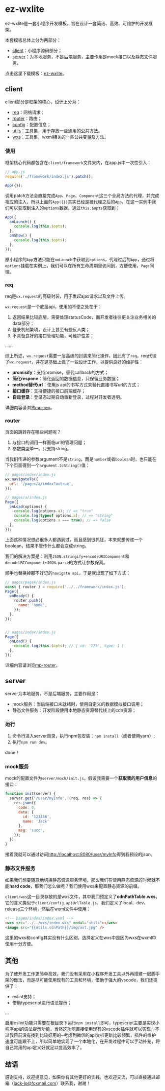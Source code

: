 # ez-wxlite

ez-wxlite是一套小程序开发模板，旨在设计一套简洁、高效、可维护的开发框架。

本套模板总体上分为两部分：

* [client](#client)：小程序源码部分；
* [server](#server)：为本地服务，不是后端服务，主要作用是mock接口以及静态文件服务。

点击这里下载模板：[ez-wxlite](https://github.com/wxlite-plus/ez-wxlite/releases)。

## client

client部分是框架的核心，设计上分为：

* [req](https://github.com/wxlite-plus/mp-req)：网络请求；
* [router](https://github.com/wxlite-plus/mp-router)：路由；
* [config](https://github.com/wxlite-plus/ez-wxlite/wiki/config)：配置信息；
* [utils](https://github.com/wxlite-plus/ez-wxlite/wiki/utils)：工具集，用于存放一些通用的公共方法。
* [wxs](https://github.com/wxlite-plus/ez-wxlite/wiki/wxs)：工具集，wxml相关的一些公共变量及方法。

### 使用

框架核心代码都包含在`client/framework`文件夹内，在app.js中一次性引入：

```javascript
// app.js
require('./framework/index.js').patch();

App({});
```

调用patch方法会直接完成`App`、`Page`、`Component`这三个全局方法的代理，并完成相应的注入，所以上面的`App({})`其实已经是被代理之后的`App`，在这一实例中我们可以获取到注入的`options`数据，通过`this.$opts`获取到：

```javascript
App({
  onLaunch() {
    console.log(this.$opts);
  },
  onShow() {
    console.log(this.$opts);
  },
});
```

原小程序的`App`方法只能在`onLaunch`中获取到`options`，代理过后的`App`，通过将`options`挂载在实例上，我们可以在所有生命周期里访问到，方便使用，`Page`同理。

### req

req是`wx.request`的高级封装，用于发起ajax请求以及文件上传。

`wx.request`是一个底层api，使用的不便之处在于：

1. 返回结果比较底层，需要处理statusCode，而开发者往往更关注业务相关的data部分；
2. 登录机制繁琐，设计上甚至有些反人类；
3. 不具备良好的接口管理功能，可维护性差；

……

综上所述，`wx.request`需要一层高级的封装来简化操作，因此有了`req`，req代理了`wx.request`，并在这基础上做了一些设计工作，以提供良好的维护性：

* **promisify**：支持promise，替代callback的方式；
* **简化respone**：简化返回的数据信息，只保留业务数据；
* **method替代url**：使用js api的书写方式来替代直接书写url的方式；
* **接口缓存**：支持便捷的接口前端缓存；
* **自动登录**：登录态过期自动重新登录，过程对开发者透明。

详细内容请浏览[mp-req](https://github.com/wxlite-plus/mp-req)。

### router

页面的跳转存在哪些问题呢？

1. 与接口的调用一样面临url的管理问题；
2. 参数类型单一，只支持string。

当我们传递的参数argument不是`string`，而是`number`或者`boolean`时，也只能在下个页面得到一个`argument.toString()`值：

```javascript
// pages/index/index.js
wx.navigateTo({
  url: '/pages/a/index?a=true',
});

// pages/a/index.js
Page({
  onLoad(options) {
    console.log(options.a); // => "true"
    console.log(typeof options.a); // => "string"
    console.log(options.a === true); // => false
  },
});
```

上面这种情况想必很多人都遇到过，而且感到很抓狂，本来就想传递一个boolean，结果不管传什么都会变成string。

我们的解决方案是：利用`JSON.stringify+encodeURIComponent`和`decodeURIComponent+JSON.parse`的方式让参数保真。

顺手也替换掉那不好记的`navigate api`，于是就出现了如下方式：

```javascript
// pages/pageA/index.js
const { router } = require('../../framework/index.js');
Page({
  onReady() {
    router.push({
      name: 'home',
    });
  },
});


// pages/index/index.js
Page({
  onLoad() {
    console.log(this.$opts); // { id: '123', type: 1 }
  },
});
```

详细内容请浏览[mp-router](https://github.com/wxlite-plus/mp-router)。

## server

server为本地服务，不是后端服务，主要作用是：

* mock服务：当后端接口未就绪时，使用自定义的数据模拟接口调用；
* 静态文件服务：开发阶段使用本地静态资源替代线上的cdn资源；

### 运行

1. 命令行进入server目录，执行npm包安装：`npm install`（或者使用yarn）;
2. 执行`npm run dev`。

done！

### mock服务

mock的配置文件为`server/mock/init.js`，假设我需要一个**获取我的用户信息**的接口：

```javascript
function init(server) {
  server.get('/user/myInfo', (req, res) => {
    res.json({
      code: 0,
      data: {
        id: '123456',
        name: 'Jack'
      },
      msg: 'succ',
    });
  });
}
```

接着我就可以通过访问[http://localhost:8080/user/myInfo](http://localhost:8080/user/myInfo)得到我预设的json。

### 静态文件服务

如果我们想要随意地切换静态资源服务环境，那么我们在使用静态资源的时候就不能**hard code**，那我们怎么做呢？我们使用wxs来配置静态资源的前缀。

`client/wxs`这一目录存放的是wxs文件，其中我们预定义了**cdnPathTable.wxs**，它的含义类似于`client/config.apiUrlTable.js`，我们定义了local、dev、release三个环境，然后在wxml文件中使用：

```html
<!-- pages/index/index.wxml -->
<wxs src="../../wxs/index.wxs" modal="utils"></wxs>
<image src="{{utils.cdnPath}}/img/avt.jpg" />
```

这里的wxs和config其实没有什么区别，选择定义在wxs中是因为wxs在wxml中使用十分方便。

## 其他

为了使开发工作更简单高效，我们没有采用在小程序开发工具以外再搭建一层脚手架的做法，而是尽可能使用现有的工具和环境，借助于强大的vscode，我们还提供了：

* eslint支持；
* 借助typescript进行语法提示；

...

启用eslint功能只需要在根目录下运行`npm install`即可，typescript主要是实现小程序api的语法提示功能，当然这功能直接使用现有的vscode插件就可以实现，不过我目前没有找到比较好用的~考虑到微信的api文档更新比较频繁，插件的维护速度可能跟不上，所以简单地实现了一个本地化，在开发过程中可以手动补充，将自己常用的api定义好就足以提高效率了。

## 结语

感谢支持，欢迎提意见，如果你有其他更好的实践，也欢迎交流，可以直接通过邮箱（jack-lo@foxmail.com）联系我，谢谢！